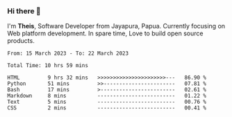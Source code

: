 ### Hi there 👋

I'm <b>Theis</b>, Software Developer from Jayapura, Papua. Currently focusing on Web platform development. In spare time, Love to build open source products.



 
 <!--START_SECTION:waka-->

```text
From: 15 March 2023 - To: 22 March 2023

Total Time: 10 hrs 59 mins

HTML         9 hrs 32 mins   >>>>>>>>>>>>>>>>>>>>>>---   86.90 %
Python       51 mins         >>-----------------------   07.81 %
Bash         17 mins         >------------------------   02.61 %
Markdown     8 mins          -------------------------   01.22 %
Text         5 mins          -------------------------   00.76 %
CSS          2 mins          -------------------------   00.41 %
```

<!--END_SECTION:waka-->
